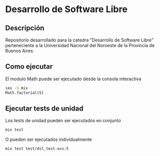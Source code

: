 # Desarrollo de Software Libre

## Descripción 
Repositorio desarrollado para la catedra "Desarrollo de Software Libre" perteneciente a la Universidad Nacional del Noroeste de la Provincia de Buenos Aires. 

## Como ejecutar 
El modulo Math puede ser ejecutado desde la consola interactiva 

```bash
iex -S mix
Math.factorial(5)
```

## Ejecutar tests de unidad
Los tests de unidad pueden ser ejecutados en conjunto

```bash
mix test
```

O pueden ser ejecutados individualmente 
```bash
mix test test/dsl_test.exs:5
```

